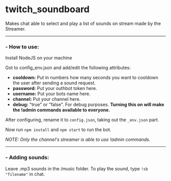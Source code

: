 # twitch_soundboard
<p>Makes chat able to select and play a list of sounds on stream made by the Streamer.</p>

---
<h3>- How to use:</h3>
<p>Install NodeJS on your machine</p>

<p>Got to config_env.json and add/edit the following attributes:</p>

- <b>cooldown:</b> Put in numbers how many seconds you want to cooldown the user after sending a sound request.
- <b>password:</b> Put your outhbot token here.
- <b>username:</b> Put your bots name here.
- <b>channel:</b> Put your channel here.
- <b>debug:</b> "true" or "false". For debug purposes. <b>Turning this on will make the !admin commands available to everyone.</b>

<p>After configuring, rename it to <code>config.json</code>, taking out the <code>_env.json</code> part.</p>

Now run <code>npm install</code> and <code>npm start</code> to run the bot.

<i>NOTE: Only the channel's streamer is able to use !admin commands.</i>

---
<h3>- Adding sounds:</h3>
<p>Leave .mp3 sounds in the /music folder. To play the sound, type <code>!sb "filename"</code> in chat.</p>

